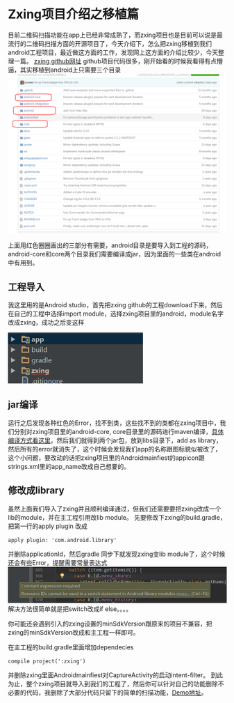 # Zxing项目介绍之移植篇 #
目前二维码扫描功能在app上已经非常成熟了，而zxing项目也是目前可以说是最流行的二维码扫描方面的开源项目了，今天介绍下，怎么把zxing移植到我们android工程项目，最近做这方面的工作，发现网上这方面的介绍比较少，今天整理一篇。
[zxing github网址](https://github.com/zxing/zxing)
github项目代码很多，刚开始看的时候我看得有点懵逼，其实移植到android上只需要三个目录
![](https://github.com/TChengZ/ScanDemo/blob/master/png/zxing%E7%9B%AE%E5%BD%95.png)

上面用红色圈圈画出的三部分有需要，android目录是要导入到工程的源码，android-core和core两个目录我们需要编译成jar，因为里面的一些类在android中有用到。

## 工程导入 ##
 我这里用的是Android studio，首先把zxing github的工程download下来，然后在自己的工程中选择import module，选择zxing项目里的android，module名字改成zxing，成功之后变这样
 
 ![](https://github.com/TChengZ/ScanDemo/blob/master/png/%E5%AF%BC%E5%85%A5%E6%88%90%E5%8A%9F.png)

## jar编译 ##
 运行之后发现各种红色的Error，找不到类，这些找不到的类都在zxing项目中，我们分别对zxing项目里的android-core, core目录里的源码进行maven编译，[具体编译方式看这里](http://jingyan.baidu.com/article/37bce2be153dc91003f3a257.html)，然后我们就得到两个jar包，放到libs目录下，add as library，然后所有的error就消失了，这个时候会发现我们app的名称跟图标貌似被改了，这个小问题，要改动的话把zxing项目里的Androidmainfiest的appicon跟strings.xml里的app_name改成自己想要的。

## 修改成library ##
虽然上面我们导入了zxing并且顺利编译通过，但我们还需要要把zxing改成一个lib的module，并在主工程引用改lib module。
先要修改下zxing的build.gradle，把第一行的apply plugin
改成
```
apply plugin: 'com.android.library'
```
并删除applicationId，然后gradle 同步下就发现zxing变lib module了，这个时候还会有些Error，提醒需要常量表达式
![](https://github.com/TChengZ/ScanDemo/blob/master/png/%E5%B8%B8%E9%87%8F%E8%A1%A8%E8%BE%BE%E5%BC%8F%E9%94%99%E8%AF%AF.png)
解决方法很简单就是把switch改成if else。。。。

你可能还会遇到引入的zxing设置的minSdkVersion跟原来的项目不兼容，把zxing的minSdkVersion改成和主工程一样即可。

在主工程的build.gradle里面增加dependecies

```
compile project(':zxing')
```
并删除zxing里面Androidmainfiest对CaptureActivity的启动intent-filter。
到此为止，整个zxing项目就导入到我们的工程了，然后你可以针对自己的功能删除不必要的代码，我删除了大部分代码只留下的简单的扫描功能，[Demo地址](https://github.com/TChengZ/ScanDemo)。
